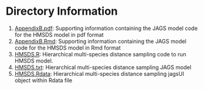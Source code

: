 # Directory Information

1. [AppendixB.pdf](): Supporting information containing the JAGS model code for the HMSDS model in pdf format
2. [AppendixB.Rmd](): Supporting information containing the JAGS model code for the HMSDS model in Rmd format
3. [HMSDS.R](): Hierarchical multi-species distance sampling code to run HMSDS model.
4. [HMSDS.txt](): Hierarchical multi-species distance sampling JAGS model
5. [HMSDS.Rdata](): Hierarchical multi-species distance sampling jagsUI object within Rdata file
